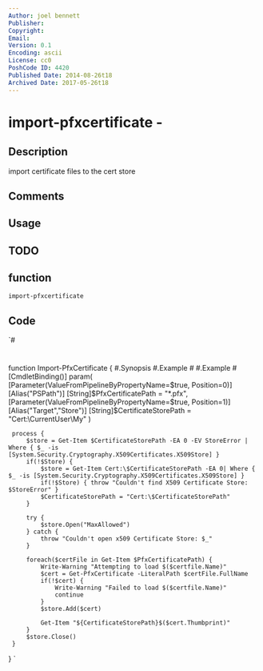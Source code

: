 ```yaml
---
Author: joel bennett
Publisher: 
Copyright: 
Email: 
Version: 0.1
Encoding: ascii
License: cc0
PoshCode ID: 4420
Published Date: 2014-08-26t18
Archived Date: 2017-05-26t18
---
```


# import-pfxcertificate - 

## Description

import certificate files to the cert store

## Comments



## Usage



## TODO



## function

`import-pfxcertificate`

## Code

`#
 #
 function Import-PfxCertificate {
     #.Synopsis
     #.Example
     #
     #.Example
     #
     [CmdletBinding()]
     param( 
         [Parameter(ValueFromPipelineByPropertyName=$true, Position=0)]
         [Alias("PSPath")]
         [String]$PfxCertificatePath = "*.pfx", 
         [Parameter(ValueFromPipelineByPropertyName=$true, Position=1)]
         [Alias("Target","Store")]
         [String]$CertificateStorePath = "Cert:\CurrentUser\My"
     )
 
     process {
         $store = Get-Item $CertificateStorePath -EA 0 -EV StoreError | Where { $_ -is [System.Security.Cryptography.X509Certificates.X509Store] }
         if(!$Store) {
             $store = Get-Item Cert:\$CertificateStorePath -EA 0| Where { $_ -is [System.Security.Cryptography.X509Certificates.X509Store] }
             if(!$Store) { throw "Couldn't find X509 Certificate Store: $StoreError" }
             $CertificateStorePath = "Cert:\$CertificateStorePath"
         }
 
         try {
             $store.Open("MaxAllowed")
         } catch {
             throw "Couldn't open x509 Certificate Store: $_"
         }
 
         foreach($certFile in Get-Item $PfxCertificatePath) {
             Write-Warning "Attempting to load $($certfile.Name)"
             $cert = Get-PfxCertificate -LiteralPath $certFile.FullName
             if(!$cert) {
                 Write-Warning "Failed to load $($certfile.Name)"
                 continue
             }
             $store.Add($cert)
 
             Get-Item "${CertificateStorePath}$($cert.Thumbprint)"
         }
         $store.Close()
     }
 }
`

